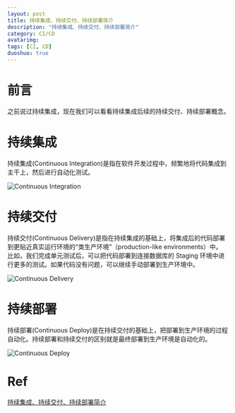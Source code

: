 ```yaml
---
layout: post
title: 持续集成、持续交付、持续部署简介
description: "持续集成、持续交付、持续部署简介"
category: CI/CD
avatarimg:
tags: [CI, CD]
duoshuo: true
---
```


# 前言

之前说过持续集成，现在我们可以看看持续集成后续的持续交付、持续部署概念。

# 持续集成

持续集成(Continuous Integration)是指在软件开发过程中，频繁地将代码集成到主干上，然后进行自动化测试。

![Continuous Integration](http://jaminzhang.github.io/images/CI-CD/Contiunous-Integration.png)  

# 持续交付

持续交付(Continuous Delivery)是指在持续集成的基础上，将集成后的代码部署到更贴近真实运行环境的“类生产环境”（production-like environments）中。
比如，我们完成单元测试后，可以把代码部署到连接数据库的 Staging 环境中进行更多的测试。如果代码没有问题，可以继续手动部署到生产环境中。

![Continuous Delivery](http://jaminzhang.github.io/images/CI-CD/Continuous-Delivery.png)  

# 持续部署

持续部署(Continuous Deploy)是在持续交付的基础上，把部署到生产环境的过程自动化。持续部署和持续交付的区别就是最终部署到生产环境是自动化的。

![Continuous Deploy](http://jaminzhang.github.io/images/CI-CD/Continuous-Deploy.png)  

# Ref
[持续集成、持续交付、持续部署简介](https://www.unixhot.com/article/57)  
